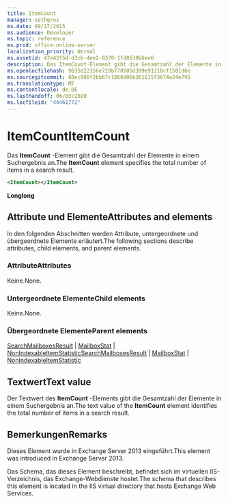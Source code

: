 ```yaml
---
title: ItemCount
manager: sethgros
ms.date: 09/17/2015
ms.audience: Developer
ms.topic: reference
ms.prod: office-online-server
localization_priority: Normal
ms.assetid: 47e42f5d-d3cb-4ee2-8370-1fd0539b6ee6
description: Das ItemCount-Element gibt die Gesamtzahl der Elemente in einem Suchergebnis an.
ms.openlocfilehash: 9635d22356e729b770505d399e91218cf1581d6e
ms.sourcegitcommit: 88ec988f2bb67c1866d06b361615f3674a24e795
ms.translationtype: MT
ms.contentlocale: de-DE
ms.lasthandoff: 06/03/2020
ms.locfileid: "44461772"
---
```

# <a name="itemcount"></a><span data-ttu-id="4b501-103">ItemCount</span><span class="sxs-lookup"><span data-stu-id="4b501-103">ItemCount</span></span>

<span data-ttu-id="4b501-104">Das **ItemCount** -Element gibt die Gesamtzahl der Elemente in einem Suchergebnis an.</span><span class="sxs-lookup"><span data-stu-id="4b501-104">The **ItemCount** element specifies the total number of items in a search result.</span></span> 
  
```XML
<ItemCount></ItemCount>
```

 <span data-ttu-id="4b501-105">**Long**</span><span class="sxs-lookup"><span data-stu-id="4b501-105">**long**</span></span>
## <a name="attributes-and-elements"></a><span data-ttu-id="4b501-106">Attribute und Elemente</span><span class="sxs-lookup"><span data-stu-id="4b501-106">Attributes and elements</span></span>

<span data-ttu-id="4b501-107">In den folgenden Abschnitten werden Attribute, untergeordnete und übergeordnete Elemente erläutert.</span><span class="sxs-lookup"><span data-stu-id="4b501-107">The following sections describe attributes, child elements, and parent elements.</span></span>
  
### <a name="attributes"></a><span data-ttu-id="4b501-108">Attribute</span><span class="sxs-lookup"><span data-stu-id="4b501-108">Attributes</span></span>

<span data-ttu-id="4b501-109">Keine.</span><span class="sxs-lookup"><span data-stu-id="4b501-109">None.</span></span>
  
### <a name="child-elements"></a><span data-ttu-id="4b501-110">Untergeordnete Elemente</span><span class="sxs-lookup"><span data-stu-id="4b501-110">Child elements</span></span>

<span data-ttu-id="4b501-111">Keine.</span><span class="sxs-lookup"><span data-stu-id="4b501-111">None.</span></span>
  
### <a name="parent-elements"></a><span data-ttu-id="4b501-112">Übergeordnete Elemente</span><span class="sxs-lookup"><span data-stu-id="4b501-112">Parent elements</span></span>

<span data-ttu-id="4b501-113">[SearchMailboxesResult](searchmailboxesresult.md)  |  [MailboxStat](mailboxstat.md)  |  [NonIndexableItemStatistic](nonindexableitemstatistic.md)</span><span class="sxs-lookup"><span data-stu-id="4b501-113">[SearchMailboxesResult](searchmailboxesresult.md) | [MailboxStat](mailboxstat.md) | [NonIndexableItemStatistic](nonindexableitemstatistic.md)</span></span>
  
## <a name="text-value"></a><span data-ttu-id="4b501-114">Textwert</span><span class="sxs-lookup"><span data-stu-id="4b501-114">Text value</span></span>

<span data-ttu-id="4b501-115">Der Textwert des **ItemCount** -Elements gibt die Gesamtzahl der Elemente in einem Suchergebnis an.</span><span class="sxs-lookup"><span data-stu-id="4b501-115">The text value of the **ItemCount** element identifies the total number of items in a search result.</span></span> 
  
## <a name="remarks"></a><span data-ttu-id="4b501-116">Bemerkungen</span><span class="sxs-lookup"><span data-stu-id="4b501-116">Remarks</span></span>

<span data-ttu-id="4b501-117">Dieses Element wurde in Exchange Server 2013 eingeführt.</span><span class="sxs-lookup"><span data-stu-id="4b501-117">This element was introduced in Exchange Server 2013.</span></span>
  
<span data-ttu-id="4b501-118">Das Schema, das dieses Element beschreibt, befindet sich im virtuellen IIS-Verzeichnis, das Exchange-Webdienste hostet.</span><span class="sxs-lookup"><span data-stu-id="4b501-118">The schema that describes this element is located in the IIS virtual directory that hosts Exchange Web Services.</span></span>
  

